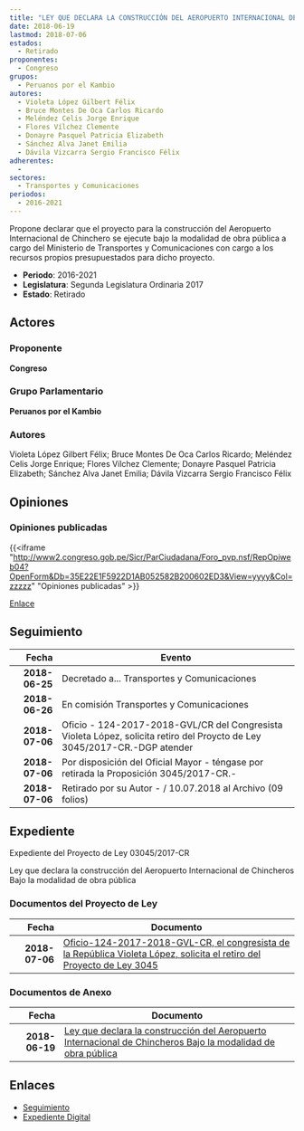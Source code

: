 ```yaml
---
title: "LEY QUE DECLARA LA CONSTRUCCIÓN DEL AEROPUERTO INTERNACIONAL DE CHINCHERO BAJO LA MODALIDAD DE OBRA PÚBLICA"
date: 2018-06-19
lastmod: 2018-07-06
estados: 
  - Retirado
proponentes: 
  - Congreso
grupos: 
  - Peruanos por el Kambio
autores: 
  - Violeta López Gilbert Félix
  - Bruce Montes De Oca Carlos Ricardo
  - Meléndez Celis Jorge Enrique
  - Flores Vílchez Clemente
  - Donayre Pasquel Patricia Elizabeth
  - Sánchez Alva Janet Emilia
  - Dávila Vizcarra Sergio Francisco Félix
adherentes: 
  - 
sectores: 
  - Transportes y Comunicaciones
periodos: 
  - 2016-2021
---
```


Propone declarar que el proyecto para la construcción del Aeropuerto Internacional de Chinchero se ejecute bajo la modalidad de obra pública a cargo del Ministerio de Transportes y Comunicaciones con cargo a los recursos propios presupuestados para dicho proyecto.

- **Periodo**: 2016-2021
- **Legislatura**: Segunda Legislatura Ordinaria 2017
- **Estado**: Retirado

## Actores

### Proponente

**Congreso**

### Grupo Parlamentario

**Peruanos por el Kambio**

### Autores

Violeta López Gilbert Félix; Bruce Montes De Oca Carlos Ricardo; Meléndez Celis Jorge Enrique; Flores Vílchez Clemente; Donayre Pasquel Patricia Elizabeth; Sánchez Alva Janet Emilia; Dávila Vizcarra Sergio Francisco Félix


## Opiniones

### Opiniones publicadas

{{<iframe "http://www2.congreso.gob.pe/Sicr/ParCiudadana/Foro_pvp.nsf/RepOpiweb04?OpenForm&Db=35E22E1F5922D1AB052582B200602ED3&View=yyyy&Col=zzzzz" "Opiniones publicadas" >}}

[Enlace](http://www2.congreso.gob.pe/Sicr/ParCiudadana/Foro_pvp.nsf/RepOpiweb04?OpenForm&Db=35E22E1F5922D1AB052582B200602ED3&View=yyyy&Col=zzzzz)

## Seguimiento

| Fecha | Evento |
|------:|--------|
| **2018-06-25** | Decretado a... Transportes y Comunicaciones|
| **2018-06-26** | En comisión Transportes y Comunicaciones|
| **2018-07-06** | Oficio - 124-2017-2018-GVL/CR del Congresista Violeta López, solicita retiro del Proycto de Ley 3045/2017-CR.-DGP atender|
| **2018-07-06** | Por disposición del Oficial Mayor - téngase por retirada la Proposición 3045/2017-CR.-|
| **2018-07-06** | Retirado por su Autor - / 10.07.2018 al Archivo (09 folios)|


## Expediente

Expediente del Proyecto de Ley 03045/2017-CR

Ley que declara la construcción del Aeropuerto Internacional de Chincheros Bajo la modalidad de obra pública


### Documentos del Proyecto de Ley

| Fecha | Documento |
|------:|--------|
| **2018-07-06** | [Oficio-124-2017-2018-GVL-CR, el congresista de la República Violeta López, solicita el retiro del Proyecto de Ley 3045](http://www.leyes.congreso.gob.pe/Documentos/2016_2021/Retiro_de_Proyecto/OFICIO-124-2017-2018-GVL-CR.PDF) |

### Documentos de Anexo

| Fecha | Documento |
|------:|--------|
| **2018-06-19** | [Ley que declara la construcción del Aeropuerto Internacional de Chincheros Bajo la modalidad de obra pública](http://www.leyes.congreso.gob.pe/Documentos/2016_2021/Proyectos_de_Ley_y_de_Resoluciones_Legislativas/PL0304520180619..pdf) |

## Enlaces 

- [Seguimiento](http://www2.congreso.gob.pe/Sicr/TraDocEstProc/CLProLey2016.nsf/f7fff46988ca05b1052578e100829cc7/336c31b595c81442052582b200075ed9?OpenDocument)
- [Expediente Digital](http://www2.congreso.gob.pe/Sicr/TraDocEstProc/CLProLey2016.nsf/f7fff46988ca05b1052578e100829cc7/336c31b595c81442052582b200075ed9?OpenDocument&Click=05257FB7005EB655.eb71d0cf91d8294e05256cdf006b5706/$Body/0.1C6C)
